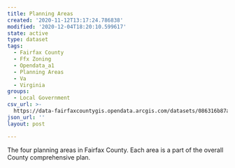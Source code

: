 ```yaml
---
title: Planning Areas
created: '2020-11-12T13:17:24.786838'
modified: '2020-12-04T18:20:10.599617'
state: active
type: dataset
tags:
  - Fairfax County
  - Ffx Zoning
  - Opendata_a1
  - Planning Areas
  - Va
  - Virginia
groups:
  - Local Government
csv_url: >-
  https://data-fairfaxcountygis.opendata.arcgis.com/datasets/086316b87aa149738dac45ca43ab4c16_1.csv?outSR=%7B%22latestWkid%22%3A2283%2C%22wkid%22%3A102746%7D
json_url: ''
layout: post

---
```

The four planning areas in Fairfax County. Each area is a part of the overall County comprehensive plan.
